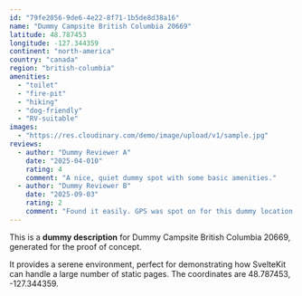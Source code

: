 ```yaml
---
id: "79fe2056-9de6-4e22-8f71-1b5de8d38a16"
name: "Dummy Campsite British Columbia 20669"
latitude: 48.787453
longitude: -127.344359
continent: "north-america"
country: "canada"
region: "british-columbia"
amenities:
  - "toilet"
  - "fire-pit"
  - "hiking"
  - "dog-friendly"
  - "RV-suitable"
images:
  - "https://res.cloudinary.com/demo/image/upload/v1/sample.jpg"
reviews:
  - author: "Dummy Reviewer A"
    date: "2025-04-010"
    rating: 4
    comment: "A nice, quiet dummy spot with some basic amenities."
  - author: "Dummy Reviewer B"
    date: "2025-09-03"
    rating: 2
    comment: "Found it easily. GPS was spot on for this dummy location."
---
```


This is a **dummy description** for Dummy Campsite British Columbia 20669, generated for the proof of concept.

It provides a serene environment, perfect for demonstrating how SvelteKit can handle a large number of static pages. The coordinates are 48.787453, -127.344359.
